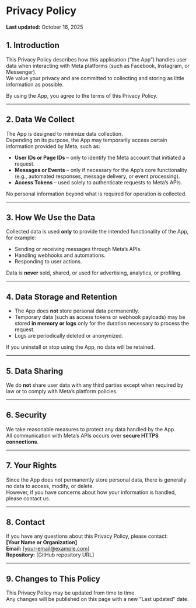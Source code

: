 # Privacy Policy

**Last updated:** October 16, 2025

## 1. Introduction

This Privacy Policy describes how this application (“the App”) handles user data when interacting with Meta platforms (such as Facebook, Instagram, or Messenger).  
We value your privacy and are committed to collecting and storing as little information as possible.

By using the App, you agree to the terms of this Privacy Policy.

---

## 2. Data We Collect

The App is designed to minimize data collection.  
Depending on its purpose, the App may temporarily access certain information provided by Meta, such as:

- **User IDs or Page IDs** – only to identify the Meta account that initiated a request.  
- **Messages or Events** – only if necessary for the App’s core functionality (e.g., automated responses, message delivery, or event processing).  
- **Access Tokens** – used solely to authenticate requests to Meta’s APIs.

No personal information beyond what is required for operation is collected.

---

## 3. How We Use the Data

Collected data is used **only** to provide the intended functionality of the App, for example:

- Sending or receiving messages through Meta’s APIs.  
- Handling webhooks and automations.  
- Responding to user actions.

Data is **never** sold, shared, or used for advertising, analytics, or profiling.

---

## 4. Data Storage and Retention

- The App does **not** store personal data permanently.  
- Temporary data (such as access tokens or webhook payloads) may be stored **in memory or logs** only for the duration necessary to process the request.  
- Logs are periodically deleted or anonymized.

If you uninstall or stop using the App, no data will be retained.

---

## 5. Data Sharing

We do **not** share user data with any third parties except when required by law or to comply with Meta’s platform policies.

---

## 6. Security

We take reasonable measures to protect any data handled by the App.  
All communication with Meta’s APIs occurs over **secure HTTPS connections**.

---

## 7. Your Rights

Since the App does not permanently store personal data, there is generally no data to access, modify, or delete.  
However, if you have concerns about how your information is handled, please contact us.

---

## 8. Contact

If you have any questions about this Privacy Policy, please contact:  
**[Your Name or Organization]**  
**Email:** [your-email@example.com]  
**Repository:** [GitHub repository URL]

---

## 9. Changes to This Policy

This Privacy Policy may be updated from time to time.  
Any changes will be published on this page with a new “Last updated” date.
